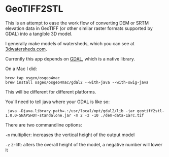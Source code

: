 # GeoTIFF2STL

This is an attempt to ease the work flow of converting DEM or SRTM elevation data in GeoTIFF
(or other similar raster formats supported by GDAL) into a tangible 3D model.

I generally make models of watersheds, which you can see at
 [3dwatersheds.com](http://3dwatersheds.com).

Currently this app depends on [GDAL](http://gdal.org), which is a native library.

On a Mac I did:
```
brew tap osgeo/osgeo4mac
brew install osgeo/osgeo4mac/gdal2 --with-java --with-swig-java
```
This will be different for different platforms.

You'll need to tell java where your GDAL is like so:
```
 java -Djava.library.path=.:/usr/local/opt/gdal2/lib -jar geotiff2stl-1.0.0-SNAPSHOT-standalone.jar -m 2 -z -10 ./dem-data-1arc.tif
```
There are two commandline options:

`-m`     multiplier: increases the vertical height of the output model

`-z`     z-lift: alters the overall height of the model, a negative number will lower it

